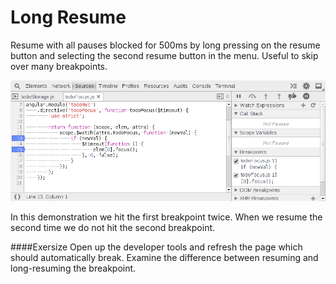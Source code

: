 Long Resume
===========

Resume with all pauses blocked for 500ms by long pressing on the resume button and selecting the second resume button in the menu. Useful to skip over many breakpoints.

<img src="../sources/break-resume.gif"/>

In this demonstration we hit the first breakpoint twice. When we resume the second time we do not hit the second breakpoint.

####Exersize
Open up the developer tools and refresh the page which should automatically break. Examine the difference between resuming and long-resuming the breakpoint.

<script>
	!function() {
		var app = {};
		debugger;

		app.start = function() {
			setTimeout(function() {
				debugger;
				console.log('app started');
			});
		}

		app.start();
	}()
</script>